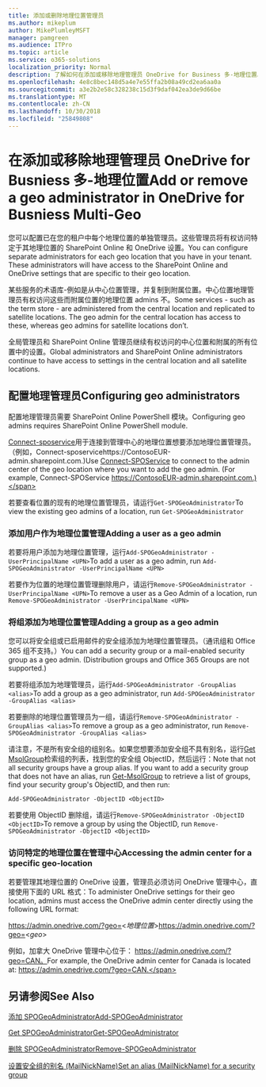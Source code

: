 ```yaml
---
title: 添加或删除地理位置管理员
ms.author: mikeplum
author: MikePlumleyMSFT
manager: pamgreen
ms.audience: ITPro
ms.topic: article
ms.service: o365-solutions
localization_priority: Normal
description: 了解如何在添加或移除地理管理员 OneDrive for Business 多-地理位置。
ms.openlocfilehash: 4e8c8bec148d5a4e7e55ffa2b08a49cd2ea6aa0a
ms.sourcegitcommit: a3e2b2e58c328238c15d3f9daf042ea3de9d66be
ms.translationtype: MT
ms.contentlocale: zh-CN
ms.lasthandoff: 10/30/2018
ms.locfileid: "25849808"
---
```

# <a name="add-or-remove-a-geo-administrator-in-onedrive-for-busniess-multi-geo"></a><span data-ttu-id="9b4b2-103">在添加或移除地理管理员 OneDrive for Busniess 多-地理位置</span><span class="sxs-lookup"><span data-stu-id="9b4b2-103">Add or remove a geo administrator in OneDrive for Busniess Multi-Geo</span></span>

<span data-ttu-id="9b4b2-p101">您可以配置已在您的租户中每个地理位置的单独管理员。这些管理员将有权访问特定于其地理位置的 SharePoint Online 和 OneDrive 设置。</span><span class="sxs-lookup"><span data-stu-id="9b4b2-p101">You can configure separate administrators for each geo location that you have in your tenant. These administrators will have access to the SharePoint Online and OneDrive settings that are specific to their geo location.</span></span>

<span data-ttu-id="9b4b2-p102">某些服务的术语库-例如是从中心位置管理，并复制到附属位置。中心位置地理管理员有权访问这些而附属位置的地理位置 admins 不。</span><span class="sxs-lookup"><span data-stu-id="9b4b2-p102">Some services - such as the term store - are administered from the central location and replicated to satellite locations. The geo admin for the central location has access to these, whereas geo admins for satellite locations don’t.</span></span>

<span data-ttu-id="9b4b2-108">全局管理员和 SharePoint Online 管理员继续有权访问的中心位置和附属的所有位置中的设置。</span><span class="sxs-lookup"><span data-stu-id="9b4b2-108">Global administrators and SharePoint Online administrators continue to have access to settings in the central location and all satellite locations.</span></span>

## <a name="configuring-geo-administrators"></a><span data-ttu-id="9b4b2-109">配置地理管理员</span><span class="sxs-lookup"><span data-stu-id="9b4b2-109">Configuring geo administrators</span></span>

<span data-ttu-id="9b4b2-110">配置地理管理员需要 SharePoint Online PowerShell 模块。</span><span class="sxs-lookup"><span data-stu-id="9b4b2-110">Configuring geo admins requires SharePoint Online PowerShell module.</span></span>

<span data-ttu-id="9b4b2-111">[Connect-sposervice](https://docs.microsoft.com/powershell/module/sharepoint-online/Connect-SPOService)用于连接到管理中心的地理位置想要添加地理位置管理员。（例如，Connect-sposervicehttps://ContosoEUR-admin.sharepoint.com.)</span><span class="sxs-lookup"><span data-stu-id="9b4b2-111">Use [Connect-SPOService](https://docs.microsoft.com/powershell/module/sharepoint-online/Connect-SPOService) to connect to the admin center of the geo location where you want to add the geo admin. (For example, Connect-SPOService  https://ContosoEUR-admin.sharepoint.com.)</span></span>

<span data-ttu-id="9b4b2-112">若要查看位置的现有的地理位置管理员，请运行`Get-SPOGeoAdministrator`</span><span class="sxs-lookup"><span data-stu-id="9b4b2-112">To view the existing geo admins of a location, run `Get-SPOGeoAdministrator`</span></span>

### <a name="adding-a-user-as-a-geo-admin"></a><span data-ttu-id="9b4b2-113">添加用户作为地理位置管理</span><span class="sxs-lookup"><span data-stu-id="9b4b2-113">Adding a user as a geo admin</span></span>

<span data-ttu-id="9b4b2-114">若要将用户添加为地理位置管理，运行`Add-SPOGeoAdministrator -UserPrincipalName <UPN>`</span><span class="sxs-lookup"><span data-stu-id="9b4b2-114">To add a user as a geo admin, run `Add-SPOGeoAdministrator -UserPrincipalName <UPN>`</span></span>

<span data-ttu-id="9b4b2-115">若要作为位置的地理位置管理删除用户，请运行`Remove-SPOGeoAdministrator -UserPrincipalName <UPN>`</span><span class="sxs-lookup"><span data-stu-id="9b4b2-115">To remove a user as a Geo Admin of a location, run  `Remove-SPOGeoAdministrator -UserPrincipalName <UPN>`</span></span>

### <a name="adding-a-group-as-a-geo-admin"></a><span data-ttu-id="9b4b2-116">将组添加为地理位置管理</span><span class="sxs-lookup"><span data-stu-id="9b4b2-116">Adding a group as a geo admin</span></span>

<span data-ttu-id="9b4b2-117">您可以将安全组或已启用邮件的安全组添加为地理位置管理员。（通讯组和 Office 365 组不支持。）</span><span class="sxs-lookup"><span data-stu-id="9b4b2-117">You can add a security group or a mail-enabled security group as a geo admin. (Distribution groups and Office 365 Groups are not supported.)</span></span>

<span data-ttu-id="9b4b2-118">若要将组添加为地理管理员，运行`Add-SPOGeoAdministrator -GroupAlias <alias>`</span><span class="sxs-lookup"><span data-stu-id="9b4b2-118">To add a group as a geo administrator, run `Add-SPOGeoAdministrator -GroupAlias <alias>`</span></span>

<span data-ttu-id="9b4b2-119">若要删除的地理位置管理员为一组，请运行`Remove-SPOGeoAdministrator -GroupAlias <alias>`</span><span class="sxs-lookup"><span data-stu-id="9b4b2-119">To remove a group as a geo administrator, run `Remove-SPOGeoAdministrator -GroupAlias <alias>`</span></span>

<span data-ttu-id="9b4b2-p103">请注意，不是所有安全组的组别名。如果您想要添加安全组不具有别名，运行[Get MsolGroup](https://docs.microsoft.com/en-us/powershell/module/msonline/get-msolgroup)检索组的列表，找到您的安全组 ObjectID，然后运行：</span><span class="sxs-lookup"><span data-stu-id="9b4b2-p103">Note that not all security groups have a group alias. If you want to add a security group that does not have an alias, run [Get-MsolGroup](https://docs.microsoft.com/en-us/powershell/module/msonline/get-msolgroup) to retrieve a list of groups, find your security group's ObjectID, and then run:</span></span>

`Add-SPOGeoAdministrator -ObjectID <ObjectID>`

<span data-ttu-id="9b4b2-122">若要使用 ObjectID 删除组，请运行`Remove-SPOGeoAdministrator -ObjectID <ObjectID>`</span><span class="sxs-lookup"><span data-stu-id="9b4b2-122">To remove a group by using the ObjectID, run `Remove-SPOGeoAdministrator -ObjectID <ObjectID>`</span></span>

### <a name="accessing-the-admin-center-for-a-specific-geo-location"></a><span data-ttu-id="9b4b2-123">访问特定的地理位置在管理中心</span><span class="sxs-lookup"><span data-stu-id="9b4b2-123">Accessing the admin center for a specific geo-location</span></span>

<span data-ttu-id="9b4b2-124">若要管理其地理位置的 OneDrive 设置，管理员必须访问 OneDrive 管理中心，直接使用下面的 URL 格式：</span><span class="sxs-lookup"><span data-stu-id="9b4b2-124">To administer OneDrive settings for their geo location, admins must access the OneDrive admin center directly using the following URL format:</span></span>

<span data-ttu-id="9b4b2-125">https://admin.onedrive.com/?geo=<*地理位置*></span><span class="sxs-lookup"><span data-stu-id="9b4b2-125">https://admin.onedrive.com/?geo=<*geo*></span></span>

<span data-ttu-id="9b4b2-126">例如，加拿大 OneDrive 管理中心位于： https://admin.onedrive.com/?geo=CAN。</span><span class="sxs-lookup"><span data-stu-id="9b4b2-126">For example, the OneDrive admin center for Canada is located at: https://admin.onedrive.com/?geo=CAN.</span></span>

## <a name="see-also"></a><span data-ttu-id="9b4b2-127">另请参阅</span><span class="sxs-lookup"><span data-stu-id="9b4b2-127">See Also</span></span>

[<span data-ttu-id="9b4b2-128">添加 SPOGeoAdministrator</span><span class="sxs-lookup"><span data-stu-id="9b4b2-128">Add-SPOGeoAdministrator</span></span>](https://docs.microsoft.com/powershell/module/sharepoint-online/add-spogeoadministrator)

[<span data-ttu-id="9b4b2-129">Get SPOGeoAdministrator</span><span class="sxs-lookup"><span data-stu-id="9b4b2-129">Get-SPOGeoAdministrator</span></span>](https://docs.microsoft.com/powershell/module/sharepoint-online/get-spogeoadministrator)

[<span data-ttu-id="9b4b2-130">删除 SPOGeoAdministrator</span><span class="sxs-lookup"><span data-stu-id="9b4b2-130">Remove-SPOGeoAdministrator</span></span>](https://docs.microsoft.com/powershell/module/sharepoint-online/remove-spogeoadministrator)

[<span data-ttu-id="9b4b2-131">设置安全组的别名 (MailNickName)</span><span class="sxs-lookup"><span data-stu-id="9b4b2-131">Set an alias (MailNickName) for a security group</span></span>](https://docs.microsoft.com/en-us/powershell/module/azuread/set-azureadgroup)